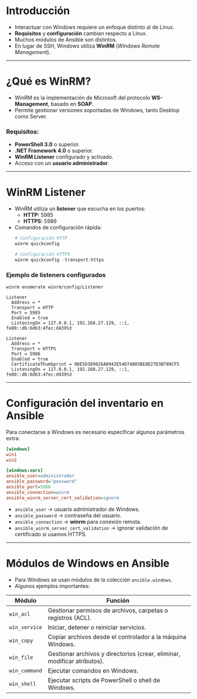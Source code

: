 # Introducción
- Interactuar con Windows requiere un enfoque distinto al de Linux.    
- **Requisitos** y **configuración** cambian respecto a Linux.
- Muchos módulos de Ansible son distintos.
- En lugar de SSH, Windows utiliza **WinRM** (_Windows Remote Management_).

---
# ¿Qué es WinRM?
- WinRM es la implementación de Microsoft del protocolo **WS-Management**, basado en **SOAP**.   
- Permite gestionar versiones soportadas de Windows, tanto Desktop como Server.
### Requisitos:
- **PowerShell 3.0** o superior.
- **.NET Framework 4.0** o superior.
- **WinRM Listener** configurado y activado.
- Acceso con un **usuario administrador**.

---
# WinRM Listener
- WinRM utiliza un **listener** que escucha en los puertos:
    - **HTTP:** 5985
    - **HTTPS:** 5986
- Comandos de configuración rápida:
	```PowerShell
	# Configuración HTTP
	winrm quickconfig

	# Configuración HTTPS
	winrm quickconfig -transport:https
	```

### Ejemplo de listeners configurados
```
winrm enumerate winrm/config/Listener

Listener
  Address = *
  Transport = HTTP
  Port = 5985
  Enabled = true
  ListeningOn = 127.0.0.1, 192.168.27.129, ::1, fe80::d6:6d63:4fec:d439%3

Listener
  Address = *
  Transport = HTTPS
  Port = 5986
  Enabled = true
  CertificateThumbprint = 06E5D389026A0942E54D74885BE8D27D3B789CF5
  ListeningOn = 127.0.0.1, 192.168.27.129, ::1, fe80::d6:6d63:4fec:d439%3
```

---
# Configuración del inventario en Ansible
Para conectarse a Windows es necesario especificar algunos parámetros extra:
```INI
[windows]
win1
win2

[windows:vars]
ansible_user=administrador
ansible_password="password"
ansible_port=5986
ansible_connection=winrm
ansible_winrm_server_cert_validation=ignore

```
- `ansible_user` → usuario administrador de Windows.
- `ansible_password` → contraseña del usuario.
- `ansible_connection` → **winrm** para conexión remota.
- `ansible_winrm_server_cert_validation` → ignorar validación de certificado si usamos HTTPS.

---

# Módulos de Windows en Ansible

- Para Windows se usan módulos de la colección `ansible.windows`.
- Algunos ejemplos importantes:

| Módulo        | Función                                                                  |
| ------------- | ------------------------------------------------------------------------ |
| `win_acl`     | Gestionar permisos de archivos, carpetas o registros (ACL).              |
| `win_service` | Iniciar, detener o reiniciar servicios.                                  |
| `win_copy`    | Copiar archivos desde el controlador a la máquina Windows.               |
| `win_file`    | Gestionar archivos y directorios (crear, eliminar, modificar atributos). |
| `win_command` | Ejecutar comandos en Windows.                                            |
| `win_shell`   | Ejecutar scripts de PowerShell o shell de Windows.                       |
